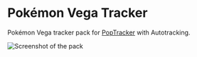 # Pokémon Vega Tracker

Pokémon Vega tracker pack for [PopTracker](https://github.com/black-sliver/PopTracker/) with Autotracking.

![Screenshot of the pack](images/preview.png)